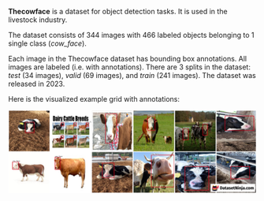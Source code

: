 **Thecowface** is a dataset for object detection tasks. It is used in the livestock industry.

The dataset consists of 344 images with 466 labeled objects belonging to 1 single class (*cow_face*).

Each image in the Thecowface dataset has bounding box annotations. All images are labeled (i.e. with annotations). There are 3 splits in the dataset: *test* (34 images), *valid* (69 images), and *train* (241 images). The dataset was released in 2023.

Here is the visualized example grid with annotations:

<img src="https://github.com/dataset-ninja/thecowface/raw/main/visualizations/horizontal_grid.png">
